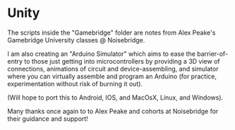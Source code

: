 Unity
=====

The scripts inside the "Gamebridge" folder are notes from Alex Peake's Gamebridge University classes @ Noisebridge.


I am also creating an "Arduino Simulator" which aims to ease the barrier-of-entry to those just getting into microcontrollers by providing a 3D view of connections, animations of circuit and device-assembling, and simulator where you can virtually assemble and program an Arduino (for practice, experimentation without risk of burning it out).


(Will hope to port this to Android, IOS, and MacOsX, Linux, and Windows).






Many thanks once again to to Alex Peake and cohorts at Noisebridge for their guidance and support!


